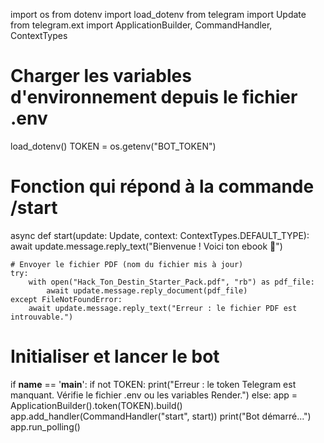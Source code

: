 import os
from dotenv import load_dotenv
from telegram import Update
from telegram.ext import ApplicationBuilder, CommandHandler, ContextTypes

# Charger les variables d'environnement depuis le fichier .env
load_dotenv()
TOKEN = os.getenv("BOT_TOKEN")

# Fonction qui répond à la commande /start
async def start(update: Update, context: ContextTypes.DEFAULT_TYPE):
    await update.message.reply_text("Bienvenue ! Voici ton ebook 📘")

    # Envoyer le fichier PDF (nom du fichier mis à jour)
    try:
        with open("Hack_Ton_Destin_Starter_Pack.pdf", "rb") as pdf_file:
            await update.message.reply_document(pdf_file)
    except FileNotFoundError:
        await update.message.reply_text("Erreur : le fichier PDF est introuvable.")

# Initialiser et lancer le bot
if __name__ == '__main__':
    if not TOKEN:
        print("Erreur : le token Telegram est manquant. Vérifie le fichier .env ou les variables Render.")
    else:
        app = ApplicationBuilder().token(TOKEN).build()
        app.add_handler(CommandHandler("start", start))
        print("Bot démarré...")
        app.run_polling()